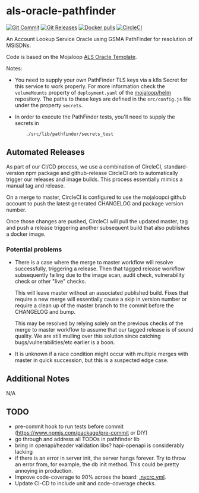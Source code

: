 # als-oracle-pathfinder

[![Git Commit](https://img.shields.io/github/last-commit/mojaloop/als-oracle-pathfinder.svg?style=flat)](https://github.com/mojaloop/als-oracle-pathfinder/commits/master)
[![Git Releases](https://img.shields.io/github/release/mojaloop/als-oracle-pathfinder.svg?style=flat)](https://github.com/mojaloop/als-oracle-pathfinder/releases)
[![Docker pulls](https://img.shields.io/docker/pulls/mojaloop/als-oracle-pathfinder.svg?style=flat)](https://hub.docker.com/r/mojaloop/als-oracle-pathfinder)
[![CircleCI](https://circleci.com/gh/mojaloop/als-oracle-pathfinder.svg?style=svg)](https://circleci.com/gh/mojaloop/als-oracle-pathfinder)

An Account Lookup Service Oracle using GSMA PathFinder for resolution of MSISDNs. 

Code is based on the Mojaloop [ALS Oracle Template](https://github.com/mojaloop/als-oracle-template).

Notes:
* You need to supply your own PathFinder TLS keys via a k8s Secret for this service to work properly.
For more information check the `volumeMounts` property of `deployment.yaml` of the [mojaloop/helm](https://github.com/mojaloop/helm) repository.
The paths to these keys are defined in the `src/config.js` file under the property `secrets`.

* In order to execute the PathFinder tests, you'll need to supply the secrets in
    ```
        ./src/lib/pathfinder/secrets_test
    ```

## Automated Releases

As part of our CI/CD process, we use a combination of CircleCI, standard-version
npm package and github-release CircleCI orb to automatically trigger our releases
and image builds. This process essentially mimics a manual tag and release.

On a merge to master, CircleCI is configured to use the mojaloopci github account
to push the latest generated CHANGELOG and package version number.

Once those changes are pushed, CircleCI will pull the updated master, tag and
push a release triggering another subsequent build that also publishes a docker image.

### Potential problems

*   There is a case where the merge to master workflow will resolve successfully, triggering
    a release. Then that tagged release workflow subsequently failing due to the image scan,
    audit check, vulnerability check or other "live" checks.

    This will leave master without an associated published build. Fixes that require
    a new merge will essentially cause a skip in version number or require a clean up
    of the master branch to the commit before the CHANGELOG and bump.

    This may be resolved by relying solely on the previous checks of the
    merge to master workflow to assume that our tagged release is of sound quality.
    We are still mulling over this solution since catching bugs/vulnerabilities/etc earlier
    is a boon.

*   It is unknown if a race condition might occur with multiple merges with master in
    quick succession, but this is a suspected edge case.

## Additional Notes

N/A

## TODO

* pre-commit hook to run tests before commit (https://www.npmjs.com/package/pre-commit or DIY)
* go through and address all TODOs in pathfinder lib
* bring in openapi/header validation libs? hapi-openapi is considerably lacking
* if there is an error in server init, the server hangs forever. Try to throw an error from, for example, the db init method. This could be pretty annoying in production.
* Improve code-coverage to 90% across the board: [.nycrc.yml](./.nycrc.yml).
* Update CI-CD to include unit and code-coverage checks.
